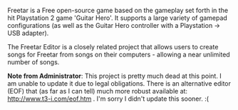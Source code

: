 Freetar is a Free open-source game based on the gameplay set forth in the hit Playstation 2 game 'Guitar Hero'. It supports a large variety of gamepad configurations (as well as the Guitar Hero controller with a Playstation -> USB adapter).

The Freetar Editor is a closely related project that allows users to create songs for Freetar from songs on their computers - allowing a near unlimited number of songs.

**Note from Administrator**: This project is pretty much dead at this point. I am unable to update it due to legal obligations. There is an alternative editor (EOF) that (as far as I can tell) much more robust available at: http://www.t3-i.com/eof.htm . I'm sorry I didn't update this sooner. :(